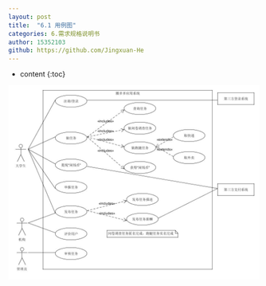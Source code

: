 ```yaml
---
layout: post
title:  "6.1 用例图"
categories: 6.需求规格说明书
author: 15352103
github: https://github.com/Jingxuan-He
---
```


* content
{:toc}

<img src="https://github.com/sysu-swsad-team/sysu-swsad-team.github.io/raw/master/_posts/images/UML/用例图.jpg" alt="用例图" />
